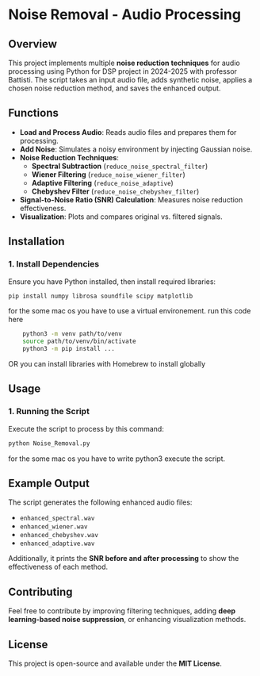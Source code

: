 # **Noise Removal - Audio Processing**

## **Overview**
This project implements multiple **noise reduction techniques** for audio processing using Python for DSP project in 2024-2025 with professor Battisti. The script takes an input audio file, adds synthetic noise, applies a chosen noise reduction method, and saves the enhanced output.

## **Functions**
- **Load and Process Audio**: Reads audio files and prepares them for processing.
- **Add Noise**: Simulates a noisy environment by injecting Gaussian noise.
- **Noise Reduction Techniques**:
  - **Spectral Subtraction** (`reduce_noise_spectral_filter`)
  - **Wiener Filtering** (`reduce_noise_wiener_filter`)
  - **Adaptive Filtering** (`reduce_noise_adaptive`)
  - **Chebyshev Filter** (`reduce_noise_chebyshev_filter`)
- **Signal-to-Noise Ratio (SNR) Calculation**: Measures noise reduction effectiveness.
- **Visualization**: Plots and compares original vs. filtered signals.

## **Installation**
### **1. Install Dependencies**
Ensure you have Python installed, then install required libraries:
```sh
pip install numpy librosa soundfile scipy matplotlib
```
for the some mac os you have to use a virtual environement.
run this code here 
```sh 
    python3 -m venv path/to/venv
    source path/to/venv/bin/activate
    python3 -m pip install ...
```
OR you can install libraries with Homebrew to install globally

## **Usage**
### **1. Running the Script**
Execute the script to process by this command:
```sh
python Noise_Removal.py
```
for the some mac os you have to write python3 execute the script.


## **Example Output**
The script generates the following enhanced audio files:
- `enhanced_spectral.wav`
- `enhanced_wiener.wav`
- `enhanced_chebyshev.wav`
- `enhanced_adaptive.wav`

Additionally, it prints the **SNR before and after processing** to show the effectiveness of each method.

## **Contributing**
Feel free to contribute by improving filtering techniques, adding **deep learning-based noise suppression**, or enhancing visualization methods.

## **License**
This project is open-source and available under the **MIT License**.

